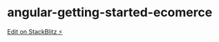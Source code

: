 # angular-getting-started-ecomerce

[Edit on StackBlitz ⚡️](https://stackblitz.com/edit/angular-getting-started-ecomerce)